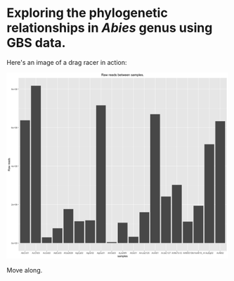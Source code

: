 # Exploring the phylogenetic relationships in *Abies* genus using GBS data.

Here's an image of a drag racer in action:

![](Raw_Graph.png)

Move along.
